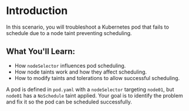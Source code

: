 # Introduction

In this scenario, you will troubleshoot a Kubernetes pod that fails to schedule due to a node taint preventing scheduling.

## What You'll Learn:
- How `nodeSelector` influences pod scheduling.
- How node taints work and how they affect scheduling.
- How to modify taints and tolerations to allow successful scheduling.

A pod is defined in `pod.yaml` with a `nodeSelector` targeting `node01`, but `node01` has a `NoSchedule` taint applied. Your goal is to identify the problem and fix it so the pod can be scheduled successfully.
